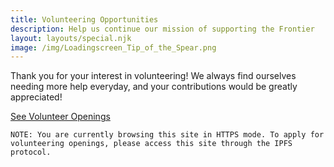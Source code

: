 ```yaml
---
title: Volunteering Opportunities
description: Help us continue our mission of supporting the Frontier
layout: layouts/special.njk
image: /img/Loadingscreen_Tip_of_the_Spear.png
---
```

Thank you for your interest in volunteering! We always find ourselves needing more help everyday, and your contributions would be greatly appreciated!

<a class="ipfsButton" href="ipfs://789.465.52:9000/volunteer.html">See Volunteer Openings</a>

```
NOTE: You are currently browsing this site in HTTPS mode. To apply for volunteering openings, please access this site through the IPFS protocol.
```